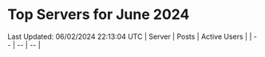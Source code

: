 # Top Servers for June 2024
Last Updated: 06/02/2024 22:13:04 UTC
| Server | Posts | Active Users |
| -- | -- | -- |
